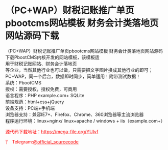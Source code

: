 # （PC+WAP）财税记账推广单页pbootcms网站模板 财务会计类落地页网站源码下载

（PC+WAP）财税记账推广单页pbootcms网站模板 财务会计类落地页网站源码下载PbootCMS内核开发的网站模板，该模板适<br>用于财税记账网站、财务会计落地页<br>等企业，当然其他行业也可以做，只需要把文字图片换成其他行业的即可；PC+WAP，同一个后台，数据即时同步，简单适用！附带测试数据！<br>系统：PbootCMS<br>授权：需要授权，授权免费，可商用<br>语言程序：PHP example.com+ SQLite<br>前端规范：html+css+jQuery<br>设备支持：PC端+手机端<br>浏览器支持：兼容IE7+、Firefox、Chrome、360浏览器等主流浏览器<br>程序运行环境：linux+nginx/ linux+apache / windows + iis（example.com+）<br>


<p style="color: red;">源代码下载地址：<a href="https://mega-file.org/YUIvf" style="color: red;">https://mega-file.org/YUIvf</a></p><p style="color: red;"><img src="https://cdn-icons-png.flaticon.com/512/2111/2111646.png" alt="Telegram Icon" style="width: 16px; vertical-align: middle; margin-right: 5px;">Telegram:<a href="https://t.me/official_sourcecode" style="color: red;">@official_sourcecode</a></p>